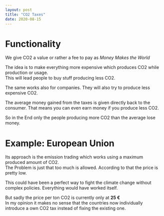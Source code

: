 ```yaml
---
layout: post
title: "CO2 Taxes"
date: 2020-08-15
---
```


# Functionality

We give CO2 a value or rather a fee to pay as _Money Makes the World_

The idea is to make everything more expensive which produces CO2 while production or usage.  
This will lead people to buy stuff producing less CO2.

The same works also for companies. They will also try to produce less expensive CO2.

The average money gained from the taxes is given directly back to the consumer.
That means you can even earn money if you produce less CO2.

So in the End only the people producing more CO2 than the average lose money.

# Example: European Union

Its approach is the emission trading which works using a maximum produced amount of CO2.  
The Problem is just that too much is allowed. According to that the price is pretty low.

This could have been a perfect way to fight the climate change without complex policies. Everything would have worked itself.

But sadly the price per ton CO2 is currently only at **25 €**  
In my opinion it makes no sense that the countries now individually introduce a own CO2 tax instead of fixing the existing one.
